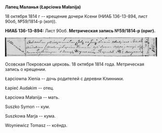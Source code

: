 **Лапец Маланья (Łapciowa Małanija)**

18 октября 1814 г -- крещение дочери Ксени (НИАБ 136-13-894, лист 90об,
№59/1814-р (коп)).

**НИАБ 136-13-894:** Лист 90об. **Метрическая запись №59/1814-р
(ориг).**

![](./media/02a2894cce64fa73c77617ec1ef39ef0442bc9ce.png)

Осовская Покровская церковь. 18 октября 1814 года. Метрическая запись о
крещении.

Łapciowna Xienia -- дочь родителей с деревни Клинники.

Łapieć Audakim -- отец.

Łapciowa Małanija -- мать.

Suszko Symon -- кум.

Suszkowa Marja -- кума.

Woyniewicz Tomasz -- ксёндз.
